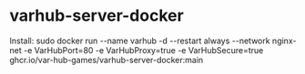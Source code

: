 # varhub-server-docker
Install:
sudo docker run --name varhub -d --restart always --network nginx-net -e VarHubPort=80 -e VarHubProxy=true -e VarHubSecure=true ghcr.io/var-hub-games/varhub-server-docker:main
